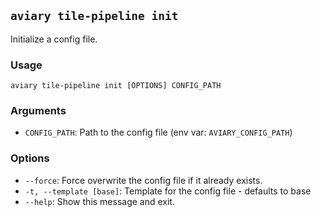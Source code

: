 ## `aviary tile-pipeline init`

Initialize a config file.

### Usage

```
aviary tile-pipeline init [OPTIONS] CONFIG_PATH
```

### Arguments

- `CONFIG_PATH`: Path to the config file (env var: `AVIARY_CONFIG_PATH`)

### Options

- `--force`: Force overwrite the config file if it already exists.
- `-t, --template [base]`: Template for the config file - defaults to base
- `--help`: Show this message and exit.

